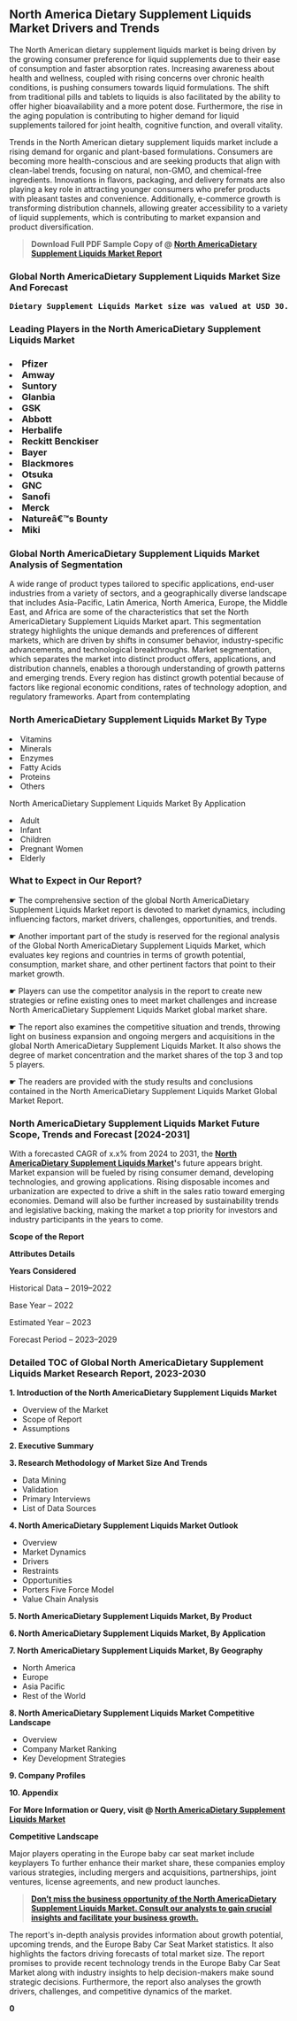 <p><h2>North America Dietary Supplement Liquids Market Drivers and Trends</h2><p>The North American dietary supplement liquids market is being driven by the growing consumer preference for liquid supplements due to their ease of consumption and faster absorption rates. Increasing awareness about health and wellness, coupled with rising concerns over chronic health conditions, is pushing consumers towards liquid formulations. The shift from traditional pills and tablets to liquids is also facilitated by the ability to offer higher bioavailability and a more potent dose. Furthermore, the rise in the aging population is contributing to higher demand for liquid supplements tailored for joint health, cognitive function, and overall vitality.</p><p>Trends in the North American dietary supplement liquids market include a rising demand for organic and plant-based formulations. Consumers are becoming more health-conscious and are seeking products that align with clean-label trends, focusing on natural, non-GMO, and chemical-free ingredients. Innovations in flavors, packaging, and delivery formats are also playing a key role in attracting younger consumers who prefer products with pleasant tastes and convenience. Additionally, e-commerce growth is transforming distribution channels, allowing greater accessibility to a variety of liquid supplements, which is contributing to market expansion and product diversification.</p></p><blockquote id="" class=""><strong>Download Full PDF Sample Copy of @&nbsp;<a href="https://www.verifiedmarketreports.com/download-sample/?rid=658166&utm_source=GitHub-Jan&utm_medium=258" target="_blank">North AmericaDietary Supplement Liquids Market Report</a>&nbsp;&nbsp;</strong></blockquote><h3 id="" class=""><strong>Global&nbsp;North AmericaDietary Supplement Liquids Market Size And Forecast</strong></h3><pre class="reader-text-block__code-block"><strong>Dietary Supplement Liquids Market size was valued at USD 30.5 Billion in 2022 and is projected to reach USD 56.2 Billion by 2030, growing at a CAGR of 8.1% from 2024 to 2030.</strong></pre><h3 id="" class="">Leading Players in the&nbsp;North AmericaDietary Supplement Liquids Market</h3><h3 class=""></Li><Li>Pfizer</Li><Li> Amway</Li><Li> Suntory</Li><Li> Glanbia</Li><Li> GSK</Li><Li> Abbott</Li><Li> Herbalife</Li><Li> Reckitt Benckiser</Li><Li> Bayer</Li><Li> Blackmores</Li><Li> Otsuka</Li><Li> GNC</Li><Li> Sanofi</Li><Li> Merck</Li><Li> Natureâ€™s Bounty</Li><Li> Miki</h3><h3 id="" class="">Global&nbsp;North AmericaDietary Supplement Liquids Market Analysis of Segmentation</h3><p id="" class="">A wide range of product types tailored to specific applications, end-user industries from a variety of sectors, and a geographically diverse landscape that includes Asia-Pacific, Latin America, North America, Europe, the Middle East, and Africa are some of the characteristics that set the North AmericaDietary Supplement Liquids Market apart. This segmentation strategy highlights the unique demands and preferences of different markets, which are driven by shifts in consumer behavior, industry-specific advancements, and technological breakthroughs. Market segmentation, which separates the market into distinct product offers, applications, and distribution channels, enables a thorough understanding of growth patterns and emerging trends. Every region has distinct growth potential because of factors like regional economic conditions, rates of technology adoption, and regulatory frameworks. Apart from contemplating</p><h3 id="" class="">North AmericaDietary Supplement Liquids Market&nbsp;By Type</h3><p></Li><Li>Vitamins</Li><Li> Minerals</Li><Li> Enzymes</Li><Li> Fatty Acids</Li><Li> Proteins</Li><Li> Others</p><div class="" data-test-id=""><p>North AmericaDietary Supplement Liquids Market&nbsp;By Application</p></div><p class=""></Li><Li>Adult</Li><Li> Infant</Li><Li> Children</Li><Li> Pregnant Women</Li><Li> Elderly</p><div class="" data-test-id=""><h3><span class="">What to Expect in Our Report?</span></h3></div><div class="" data-test-id=""><p><span class="">☛ The comprehensive section of the global North AmericaDietary Supplement Liquids Market report is devoted to market dynamics, including influencing factors, market drivers, challenges, opportunities, and trends.</span></p></div><div class="" data-test-id=""><p><span class="">☛ Another important part of the study is reserved for the regional analysis of the Global North AmericaDietary Supplement Liquids Market, which evaluates key regions and countries in terms of growth potential, consumption, market share, and other pertinent factors that point to their market growth.</span></p></div><div class="" data-test-id=""><p><span class="">☛ Players can use the competitor analysis in the report to create new strategies or refine existing ones to meet market challenges and increase North AmericaDietary Supplement Liquids Market global market share.</span></p></div><div class="" data-test-id=""><p><span class="">☛ The report also examines the competitive situation and trends, throwing light on business expansion and ongoing mergers and acquisitions in the global North AmericaDietary Supplement Liquids Market. It also shows the degree of market concentration and the market shares of the top 3 and top 5 players.</span></p></div><div class="" data-test-id=""><p><span class="">☛ The readers are provided with the study results and conclusions contained in the North AmericaDietary Supplement Liquids Market Global Market Report.</span></p></div><div class="" data-test-id=""><h3><span class="">North AmericaDietary Supplement Liquids Market Future Scope, Trends and Forecast [2024-2031]</span></h3></div><div class="" data-test-id=""><p><span class="">With a forecasted CAGR of x.x% from 2024 to 2031, the <strong><a href="https://www.verifiedmarketreports.com/download-sample/?rid=658166&utm_source=GitHub-Jan&utm_medium=258" target="_blank">North AmericaDietary Supplement Liquids Market</a>'</strong>s future appears bright. Market expansion will be fueled by rising consumer demand, developing technologies, and growing applications. Rising disposable incomes and urbanization are expected to drive a shift in the sales ratio toward emerging economies. Demand will also be further increased by sustainability trends and legislative backing, making the market a top priority for investors and industry participants in the years to come.</span></p><p id="ember66" class="ember-view reader-text-block__paragraph"><strong>Scope of the Report</strong></p><p id="ember67" class="ember-view reader-text-block__paragraph"><strong>Attributes Details</strong></p><p id="ember68" class="ember-view reader-text-block__paragraph"><strong>Years Considered</strong></p><p id="ember69" class="ember-view reader-text-block__paragraph">Historical Data &ndash; 2019&ndash;2022</p><p id="ember70" class="ember-view reader-text-block__paragraph">Base Year &ndash; 2022</p><p id="ember71" class="ember-view reader-text-block__paragraph">Estimated Year &ndash; 2023</p><p id="ember72" class="ember-view reader-text-block__paragraph">Forecast Period &ndash; 2023&ndash;2029</p></div><h3 id="" class="">Detailed TOC of Global North AmericaDietary Supplement Liquids Market Research Report, 2023-2030</h3><p id="" class=""><strong>1. Introduction of the North AmericaDietary Supplement Liquids Market</strong></p><ul><li>Overview of the Market</li><li>Scope of Report</li><li>Assumptions</li></ul><p id="" class=""><strong>2. Executive Summary</strong></p><p id="" class=""><strong>3. Research Methodology of Market Size And Trends</strong></p><ul><li>Data Mining</li><li>Validation</li><li>Primary Interviews</li><li>List of Data Sources</li></ul><p id="" class=""><strong>4. North AmericaDietary Supplement Liquids Market Outlook</strong></p><ul><li>Overview</li><li>Market Dynamics</li><li>Drivers</li><li>Restraints</li><li>Opportunities</li><li>Porters Five Force Model</li><li>Value Chain Analysis</li></ul><p id="" class=""><strong>5. North AmericaDietary Supplement Liquids Market, By Product</strong></p><p id="" class=""><strong>6. North AmericaDietary Supplement Liquids Market, By Application</strong></p><p id="" class=""><strong>7. North AmericaDietary Supplement Liquids Market, By Geography</strong></p><ul><li>North America</li><li>Europe</li><li>Asia Pacific</li><li>Rest of the World</li></ul><p id="" class=""><strong>8. North AmericaDietary Supplement Liquids Market Competitive Landscape</strong></p><ul><li>Overview</li><li>Company Market Ranking</li><li>Key Development Strategies</li></ul><p id="" class=""><strong>9. Company Profiles</strong></p><p id="" class=""><strong>10. Appendix</strong></p><p><strong>For More Information or Query, visit&nbsp;@ <a href="https://www.verifiedmarketreports.com/product/dietary-supplement-liquids-market/" target="_blank">North AmericaDietary Supplement Liquids Market</a></strong></p><p id="ember61" class="ember-view reader-text-block__paragraph"><strong>Competitive Landscape</strong></p><p id="ember62" class="ember-view reader-text-block__paragraph">Major players operating in the Europe baby car seat market include keyplayers To further enhance their market share, these companies employ various strategies, including mergers and acquisitions, partnerships, joint ventures, license agreements, and new product launches.</p><blockquote id="ember63" class="ember-view reader-text-block__blockquote"><strong><a href="https://www.verifiedmarketreports.com/download-sample/?rid=658166&utm_source=GitHub-Jan&utm_medium=258" target="_blank">Don&rsquo;t miss the business opportunity of the North AmericaDietary Supplement Liquids Market. Consult our analysts to gain crucial insights and facilitate your business growth.</a></strong></blockquote><p id="ember64" class="ember-view reader-text-block__paragraph">The report's in-depth analysis provides information about growth potential, upcoming trends, and the Europe Baby Car Seat Market statistics. It also highlights the factors driving forecasts of total market size. The report promises to provide recent technology trends in the Europe Baby Car Seat Market along with industry insights to help decision-makers make sound strategic decisions. Furthermore, the report also analyses the growth drivers, challenges, and competitive dynamics of the market.</p><p class="ember-view reader-text-block__paragraph"><strong>0</strong></p>
